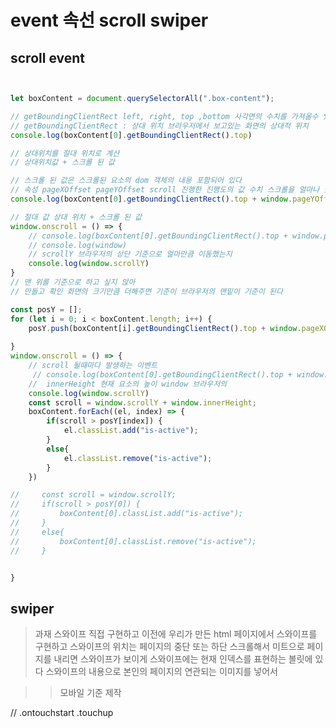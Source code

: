 

# event 속선 scroll swiper



## scroll event
```js


let boxContent = document.querySelectorAll(".box-content");

// getBoundingClientRect left, right, top ,bottom 사각면의 수치를 가져올수 있다
// getBoundingClientRect : 상대 위치 브라우저에서 보고있는 화면의 상대적 위치
console.log(boxContent[0].getBoundingClientRect().top)

// 상대위치를 절대 위치로 계산
// 상대위치값 + 스크롤 된 값

// 스크롤 된 값은 스크롤된 요소의 dom 객체의 내용 포함되어 있다
// 속성 pageXOffset pageYOffset scroll 진행한 진행도의 값 수치 스크롤을 얼마나 했는지
console.log(boxContent[0].getBoundingClientRect().top + window.pageYOffset);

// 절대 값 상대 위치 + 스크롤 된 값
window.onscroll = () => {
    // console.log(boxContent[0].getBoundingClientRect().top + window.pageYOffset);
    // console.log(window)
    // scrollY 브라우저의 상단 기준으로 얼마만큼 이동했는지
    console.log(window.scrollY)
}
// 맨 위를 기준으로 하고 싶지 않아
// 만들고 확인 화면의 크기만큼 더해주면 기준이 브라우저의 맨밑이 기준이 된다

const posY = [];
for (let i = 0; i < boxContent.length; i++) {
    posY.push(boxContent[i].getBoundingClientRect().top + window.pageXOffset);
    
}
window.onscroll = () => {
    // scroll 될때마다 발생하는 이벤트
     // console.log(boxContent[0].getBoundingClientRect().top + window.pageYOffset);
    //  innerHeight 현재 요소의 높이 window 브라우저의
    console.log(window.scrollY)    
    const scroll = window.scrollY + window.innerHeight;
    boxContent.forEach((el, index) => {
        if(scroll > posY[index]) {
            el.classList.add("is-active");
        }
        else{
            el.classList.remove("is-active");
        }
    })

//     const scroll = window.scrollY;
//     if(scroll > posY[0]) {
//         boxContent[0].classList.add("is-active");
//     }
//     else{
//         boxContent[0].classList.remove("is-active");
//     }


}


```


## swiper 

> 과재 스와이프 직접 구현하고
> 이전에 우리가 만든 html 페이지에서 
> 스와이프를 구현하고 스와이프의 위치는 페이지의 중단 또는 하단
> 스크롤해서 미트으로 페이지를 내리면 스와이프가 보이게
> 스와이프에는 현재 인덱스를 표현하는 볼릿에 있다
> 스와이프의 내용으로 본인의 페이지의 연관되는 이미지를 넣어서

>> 모바일 기준 제작

// .ontouchstart  .touchup

